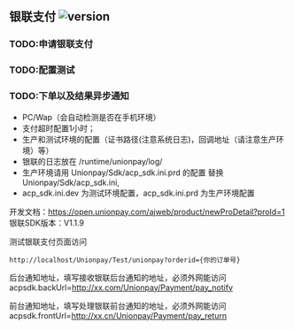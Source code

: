 ## 银联支付 ![version](https://img.shields.io/github/release/ztbcms/ztbcms-Unionpay.svg?maxAge=36000)

### TODO:申请银联支付
### TODO:配置测试
### TODO:下单以及结果异步通知


- PC/Wap（会自动检测是否在手机环境）
- 支付超时配置1小时；
- 生产和测试环境的配置（证书路径(注意系统日志)，回调地址（请注意生产环境）等）
- 银联的日志放在 /runtime/unionpay/log/
- 生产环境请用 Unionpay/Sdk/acp_sdk.ini.prd 的配置 替换Unionpay/Sdk/acp_sdk.ini,
- acp_sdk.ini.dev 为测试环境配置，acp_sdk.ini.prd 为生产环境配置

开发文档：https://open.unionpay.com/ajweb/product/newProDetail?proId=1
银联SDK版本：V1.1.9

测试银联支付页面访问
```
http://localhost/Unionpay/Test/unionpay?orderid={你的订单号}
```

后台通知地址，填写接收银联后台通知的地址，必须外网能访问
acpsdk.backUrl=http://xx.com/Unionpay/Payment/pay_notify

前台通知地址，填写处理银联前台通知的地址，必须外网能访问
acpsdk.frontUrl=http://xx.cn/Unionpay/Payment/pay_return
